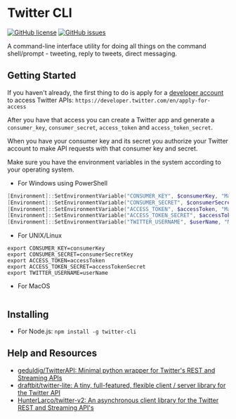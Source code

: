 # Twitter CLI

[![GitHub license](https://img.shields.io/github/license/shortthirdman/twitter-cli)](https://github.com/shortthirdman/twitter-cli/blob/main/LICENSE)
[![GitHub issues](https://img.shields.io/github/issues/shortthirdman/twitter-cli)](https://github.com/shortthirdman/twitter-cli/issues)

A command-line interface utility for doing all things on the command shell/prompt - tweeting, reply to tweets, direct messaging.

## Getting Started

If you haven't already, the first thing to do is apply for a [developer account](https://developer.twitter.com/en/apply-for-access) to access Twitter APIs:
	`https://developer.twitter.com/en/apply-for-access`

After you have that access you can create a Twitter app and generate a `consumer_key`, `consumer_secret`, `access_token` and `access_token_secret`.

When you have your consumer key and its secret you authorize your Twitter account to make API requests with that consumer key and secret.

Make sure you have the environment variables in the system according to your operating system.

* For Windows using PowerShell

```powershell
[Environment]::SetEnvironmentVariable("CONSUMER_KEY", $consumerKey, "Machine")
[Environment]::SetEnvironmentVariable("CONSUMER_SECRET", $consumerSecretKey, "Machine")
[Environment]::SetEnvironmentVariable("ACCESS_TOKEN", $accessToken, "Machine")
[Environment]::SetEnvironmentVariable("ACCESS_TOKEN_SECRET", $accessTokenSecret, "Machine")
[Environment]::SetEnvironmentVariable("TWITTER_USERNAME", $userName, "Machine")
```

* For UNIX/Linux

```shell
export CONSUMER_KEY=consumerKey
export CONSUMER_SECRET=consumerSecretKey
export ACCESS_TOKEN=accessToken
export ACCESS_TOKEN_SECRET=accessTokenSecret
export TWITTER_USERNAME=userName
```

* For MacOS

```shell
```


## Installing

* For Node.js:
	`npm install -g twitter-cli`

## Help and Resources

* [geduldig/TwitterAPI: Minimal python wrapper for Twitter's REST and Streaming APIs](https://github.com/geduldig/TwitterAPI)
* [draftbit/twitter-lite: A tiny, full-featured, flexible client / server library for the Twitter API](https://github.com/draftbit/twitter-lite)
* [HunterLarco/twitter-v2: An asynchronous client library for the Twitter REST and Streaming API's](https://github.com/HunterLarco/twitter-v2)
